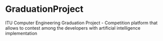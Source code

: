 # GraduationProject
ITU Computer Engineering Graduation Project - Competition platform that allows to contest among the developers with artificial intelligence implementation
